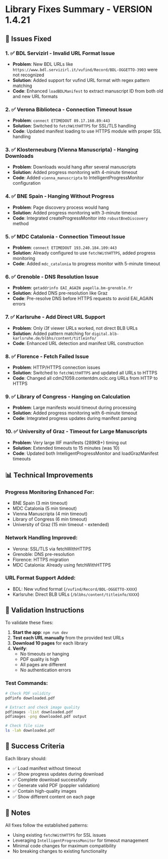 # Library Fixes Summary - VERSION 1.4.21

## 🔧 Issues Fixed

### 1. ✅ BDL Servizirl - Invalid URL Format Issue
- **Problem**: New BDL URLs like `https://www.bdl.servizirl.it/vufind/Record/BDL-OGGETTO-3903` were not recognized
- **Solution**: Added support for vufind URL format with regex pattern matching
- **Code**: Enhanced `loadBDLManifest` to extract manuscript ID from both old and new URL formats

### 2. ✅ Verona Biblioteca - Connection Timeout Issue  
- **Problem**: `connect ETIMEDOUT 89.17.160.89:443`
- **Solution**: Switched to `fetchWithHTTPS` for SSL/TLS handling
- **Code**: Updated manifest loading to use HTTPS module with proper SSL handling

### 3. ✅ Klosterneuburg (Vienna Manuscripta) - Hanging Downloads
- **Problem**: Downloads would hang after several manuscripts
- **Solution**: Added progress monitoring with 4-minute timeout
- **Code**: Added `vienna_manuscripta` to IntelligentProgressMonitor configuration

### 4. ✅ BNE Spain - Hanging Without Progress
- **Problem**: Page discovery process would hang
- **Solution**: Added progress monitoring with 3-minute timeout
- **Code**: Integrated createProgressMonitor into `robustBneDiscovery` method

### 5. ✅ MDC Catalonia - Connection Timeout Issue
- **Problem**: `connect ETIMEDOUT 193.240.184.109:443`
- **Solution**: Already configured to use `fetchWithHTTPS`, added progress monitoring
- **Code**: Added `mdc_catalonia` to progress monitor with 5-minute timeout

### 6. ✅ Grenoble - DNS Resolution Issue
- **Problem**: `getaddrinfo EAI_AGAIN pagella.bm-grenoble.fr`
- **Solution**: Added DNS pre-resolution like Graz
- **Code**: Pre-resolve DNS before HTTPS requests to avoid EAI_AGAIN errors

### 7. ✅ Karlsruhe - Add Direct URL Support
- **Problem**: Only i3f viewer URLs worked, not direct BLB URLs
- **Solution**: Added pattern matching for `digital.blb-karlsruhe.de/blbhs/content/titleinfo/`
- **Code**: Enhanced URL detection and manifest URL construction

### 8. ✅ Florence - Fetch Failed Issue
- **Problem**: HTTP/HTTPS connection issues
- **Solution**: Switched to `fetchWithHTTPS` and updated all URLs to HTTPS
- **Code**: Changed all cdm21059.contentdm.oclc.org URLs from HTTP to HTTPS

### 9. ✅ Library of Congress - Hanging on Calculation
- **Problem**: Large manifests would timeout during processing
- **Solution**: Added progress monitoring with 6-minute timeout
- **Code**: Integrated progress updates during manifest parsing

### 10. ✅ University of Graz - Timeout for Large Manuscripts
- **Problem**: Very large IIIF manifests (289KB+) timing out
- **Solution**: Extended timeouts to 15 minutes (was 10)
- **Code**: Updated both IntelligentProgressMonitor and loadGrazManifest timeouts

## 📊 Technical Improvements

### Progress Monitoring Enhanced For:
- BNE Spain (3 min timeout)
- MDC Catalonia (5 min timeout)  
- Vienna Manuscripta (4 min timeout)
- Library of Congress (6 min timeout)
- University of Graz (15 min timeout - extended)

### Network Handling Improved:
- Verona: SSL/TLS via fetchWithHTTPS
- Grenoble: DNS pre-resolution
- Florence: HTTPS migration
- MDC Catalonia: Already using fetchWithHTTPS

### URL Format Support Added:
- BDL: New vufind format (`/vufind/Record/BDL-OGGETTO-XXXX`)
- Karlsruhe: Direct BLB URLs (`/blbhs/content/titleinfo/XXXX`)

## 🧪 Validation Instructions

To validate these fixes:

1. **Start the app**: `npm run dev`
2. **Test each URL manually** from the provided test URLs
3. **Download 10 pages** for each library
4. **Verify**:
   - No timeouts or hanging
   - PDF quality is high
   - All pages are different
   - No authentication errors

### Test Commands:
```bash
# Check PDF validity
pdfinfo downloaded.pdf

# Extract and check image quality  
pdfimages -list downloaded.pdf
pdfimages -png downloaded.pdf output

# Check file size
ls -lah downloaded.pdf
```

## 🎯 Success Criteria

Each library should:
- ✅ Load manifest without timeout
- ✅ Show progress updates during download
- ✅ Complete download successfully
- ✅ Generate valid PDF (poppler validation)
- ✅ Contain high-quality images
- ✅ Show different content on each page

## 📝 Notes

All fixes follow the established patterns:
- Using existing `fetchWithHTTPS` for SSL issues
- Leveraging `IntelligentProgressMonitor` for timeout management
- Minimal code changes for maximum compatibility
- No breaking changes to existing functionality